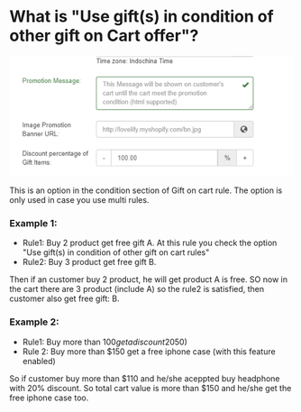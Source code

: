 # What is "Use gift\(s\) in condition of other gift on Cart offer"?

![](../.gitbook/assets/image%20%286%29.png)

This is an option in the condition section of Gift on cart rule. The option is only used in case you use multi rules.

### **Example 1**:

* Rule1: Buy 2 product get free gift A. At this rule you check the option "Use gift\(s\) in condition of other gift on cart rules"
* Rule2: Buy 3 product get free gift B.

Then if an customer buy 2 product, he will get product A is free. SO now in the cart there are 3 product \(include A\) so the rule2 is satisfied, then customer also get free gift: B.

### Example 2:

* Rule1: Buy more than $100 get a discount 20% of headphone \($50\)
* Rule 2: Buy more than $150 get a free iphone case \(with this feature enabled\)

So if customer buy more than $110 and he/she aceppted buy headphone with 20% discount. So total cart value is more than $150 and he/she get the free iphone case too.





